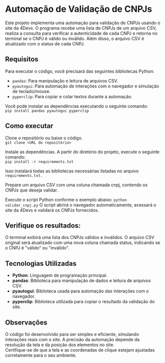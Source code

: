 # Automação de Validação de CNPJs

Este projeto implementa uma automação para validação de CNPJs usando o site da 4Devs. O programa recebe uma lista de CNPJs de um arquivo CSV, realiza a consulta para verificar a autenticidade de cada CNPJ e retorna no terminal se o CNPJ é válido ou inválido. Além disso, o arquivo CSV é atualizado com o status de cada CNPJ.

## Requisitos

Para executar o código, você precisará das seguintes bibliotecas Python:

- `pandas`: Para manipulação e leitura de arquivos CSV.
- `pyautogui`: Para automação de interações com o navegador e simulação de teclado/mouse.
- `pyperclip`: Para copiar e colar textos durante a automação.

Você pode instalar as dependências executando o seguinte comando:
<br>`
pip install pandas pyautogui pyperclip
`
## Como executar
Clone o repositório ou baixe o código.
<br>`
git clone <URL do repositório>
`

Instale as dependências. A partir do diretório do projeto, execute o seguinte comando:
<br>`
pip install -r requirements.txt
`

Isso instalará todas as bibliotecas necessárias listadas no arquivo `requirements.txt.`

Prepare um arquivo CSV com uma coluna chamada cnpj, contendo os CNPJs que deseja validar.

Execute o script Python conforme o exemplo abaixo:
`
python validar_cnpj.py
`
O script abrirá o navegador automaticamente, acessará o site da 4Devs e validará os CNPJs fornecidos.

## Verifique os resultados:
O terminal exibirá uma lista dos CNPJs válidos e inválidos.
O arquivo CSV original será atualizado com uma nova coluna chamada status, indicando se o CNPJ é "válido" ou "inválido".

## Tecnologias Utilizadas

- **Python**: Linguagem de programação principal.  
- **pandas**: Biblioteca para manipulação de dados e leitura de arquivos CSV.  
- **pyautogui**: Biblioteca usada para automação das interações com o navegador.  
- **pyperclip**: Biblioteca utilizada para copiar o resultado da validação do site.

## Observações

O código foi desenvolvido para ser simples e eficiente, simulando interações reais com o site. A precisão da automação depende da resolução da tela e da posição dos elementos no site.  
Certifique-se de que a tela e as coordenadas de clique estejam ajustadas corretamente para o seu ambiente.

